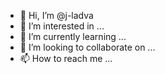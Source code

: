 - 👋 Hi, I’m @j-ladva
- 👀 I’m interested in ...
- 🌱 I’m currently learning ...
- 💞️ I’m looking to collaborate on ...
- 📫 How to reach me ...

<!---
j-ladva/j-ladva is a ✨ special ✨ repository because its `README.md` (this file) appears on your GitHub profile.
You can click the Preview link to take a look at your changes.
--->
